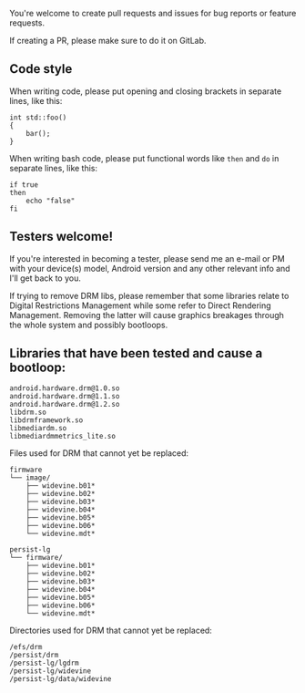 You're welcome to create pull requests and issues for bug reports or feature requests.

If creating a PR, please make sure to do it on GitLab.

## Code style
When writing code, please put opening and closing brackets in separate lines, like this:
```
int std::foo()
{
    bar();
}
```

When writing bash code, please put functional words like `then` and `do` in separate lines, like this:
```
if true
then
    echo "false"
fi

```

## Testers welcome!

If you're interested in becoming a tester, please send me an e-mail or PM with your device(s) model, Android version and any other relevant info and I'll get back to you.

If trying to remove DRM libs, please remember that some libraries relate to Digital Restrictions Management while some refer to Direct Rendering Management. Removing the latter will cause graphics breakages through the whole system and possibly bootloops.

## Libraries that have been tested and cause a bootloop:
```
android.hardware.drm@1.0.so
android.hardware.drm@1.1.so
android.hardware.drm@1.2.so
libdrm.so
libdrmframework.so
libmediardm.so
libmediardmmetrics_lite.so
```

Files used for DRM that cannot yet be replaced:
```
firmware
└── image/
    ├── widevine.b01*
    ├── widevine.b02*
    ├── widevine.b03*
    ├── widevine.b04*
    ├── widevine.b05*
    ├── widevine.b06*
    └── widevine.mdt*

persist-lg
└── firmware/
    ├── widevine.b01*
    ├── widevine.b02*
    ├── widevine.b03*
    ├── widevine.b04*
    ├── widevine.b05*
    ├── widevine.b06*
    └── widevine.mdt*
```

Directories used for DRM that cannot yet be replaced:
```
/efs/drm
/persist/drm
/persist-lg/lgdrm
/persist-lg/widevine
/persist-lg/data/widevine
```
